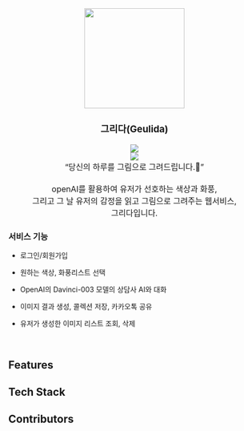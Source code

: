 <div align="center" style="font-size:12pt">

<img src="https://raw.githubusercontent.com/Geulida/Geulida-front/dev/public/Geulida.ico" width="200">
  
### 그리다(Geulida)
<img src="https://img.shields.io/badge/2023.05.08~2023.05.28(기획,구현)-8085CC?style=flat-square&logoColor=white"/>
<br />
<img src="https://img.shields.io/badge/2023.06.27~2023.06.28(리팩토링)-8085CC?style=flat-square&logoColor=white"/> <br/>
“당신의 하루를 그림으로 그려드립니다.🎨”
<br />
<br/>
openAI를 활용하여 유저가 선호하는 색상과 화풍,<br/>
그리고 그 날 유저의 감정을 읽고 그림으로 그려주는 웹서비스,<br />그리다입니다.
</div>

### 서비스 기능
- 로그인/회원가입
- 원하는 색상, 화풍리스트 선택
- OpenAI의 Davinci-003 모델의 상담사 AI와 대화
- 이미지 결과 생성, 콜렉션 저장, 카카오톡 공유
- 유저가 생성한 이미지 리스트 조회, 삭제

  <br />
  
## Features

## Tech Stack
## Contributors
